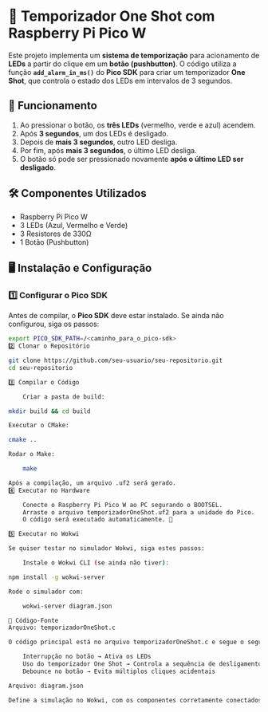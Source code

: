 # 🚀 Temporizador One Shot com Raspberry Pi Pico W

Este projeto implementa um **sistema de temporização** para acionamento de **LEDs** a partir do clique em um **botão (pushbutton)**. O código utiliza a função **`add_alarm_in_ms()`** do **Pico SDK** para criar um temporizador **One Shot**, que controla o estado dos LEDs em intervalos de 3 segundos.

## 📌 Funcionamento
1. Ao pressionar o botão, os **três LEDs** (vermelho, verde e azul) acendem.
2. Após **3 segundos**, um dos LEDs é desligado.
3. Depois de **mais 3 segundos**, outro LED desliga.
4. Por fim, após **mais 3 segundos**, o último LED desliga.
5. O botão só pode ser pressionado novamente **após o último LED ser desligado**.

## 🛠 Componentes Utilizados
- Raspberry Pi Pico W
- 3 LEDs (Azul, Vermelho e Verde)
- 3 Resistores de 330Ω
- 1 Botão (Pushbutton)

## 🖥️ Instalação e Configuração

### 1️⃣ Configurar o Pico SDK
Antes de compilar, o **Pico SDK** deve estar instalado. Se ainda não configurou, siga os passos:

```sh
export PICO_SDK_PATH=/<caminho_para_o_pico-sdk>
2️⃣ Clonar o Repositório

git clone https://github.com/seu-usuario/seu-repositorio.git
cd seu-repositorio

3️⃣ Compilar o Código

    Criar a pasta de build:

mkdir build && cd build

Executar o CMake:

cmake ..

Rodar o Make:

    make

Após a compilação, um arquivo .uf2 será gerado.
4️⃣ Executar no Hardware

    Conecte o Raspberry Pi Pico W ao PC segurando o BOOTSEL.
    Arraste o arquivo temporizadorOneShot.uf2 para a unidade do Pico.
    O código será executado automaticamente. 🎯

5️⃣ Executar no Wokwi

Se quiser testar no simulador Wokwi, siga estes passos:

    Instale o Wokwi CLI (se ainda não tiver):

npm install -g wokwi-server

Rode o simulador com:

    wokwi-server diagram.json

📜 Código-Fonte
Arquivo: temporizadorOneShot.c

O código principal está no arquivo temporizadorOneShot.c e segue o seguinte fluxo:

    Interrupção no botão → Ativa os LEDs
    Uso do temporizador One Shot → Controla a sequência de desligamento
    Debounce no botão → Evita múltiplos cliques acidentais

Arquivo: diagram.json

Define a simulação no Wokwi, com os componentes corretamente conectados.